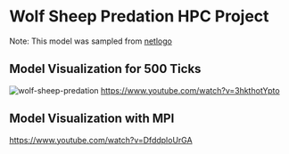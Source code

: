 # Wolf Sheep Predation HPC Project

Note: This model was sampled from [netlogo](https://netlogoweb.org/launch#https://netlogoweb.org/assets/modelslib/Sample%20Models/Biology/Wolf%20Sheep%20Predation.nlogo)

## Model Visualization for 500 Ticks
![wolf-sheep-predation](https://github.com/user-attachments/assets/74549b42-080d-465b-95af-7c7a354637bd)
https://www.youtube.com/watch?v=3hkthotYpto

## Model Visualization with MPI
https://www.youtube.com/watch?v=DfddploUrGA
